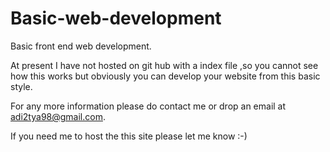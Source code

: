 # Basic-web-development
Basic front end web development.

At present I have not hosted on git hub with a index file ,so you cannot see how this works but obviously you can develop your website from this basic style.

For any more information please do contact me or drop an email at adi2tya98@gmail.com.

If you need me to host the this site please let me know :-)
